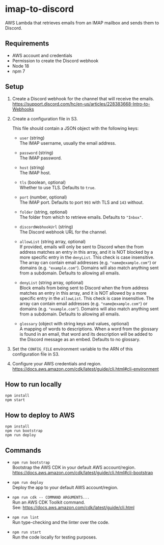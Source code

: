 # imap-to-discord

AWS Lambda that retrieves emails from an IMAP mailbox and sends them to Discord.

## Requirements

- AWS account and credentials
- Permission to create the Discord webhook
- Node 18
- npm 7

## Setup

1. Create a Discord webhook for the channel that will receive the emails.  
   https://support.discord.com/hc/en-us/articles/228383668-Intro-to-Webhooks

2. Create a configuration file in S3.

   This file should contain a JSON object with the following keys:

   - `user` (string)  
     The IMAP username, usually the email address.

   - `password` (string)  
     The IMAP password.

   - `host` (string)  
     The IMAP host.

   - `tls` (boolean, optional)  
     Whether to use TLS. Defaults to `true`.

   - `port` (number, optional)  
     The IMAP port. Defaults to port `993` with TLS and `143` without.

   - `folder` (string, optional)  
     The folder from which to retrieve emails. Defaults to `"Inbox"`.

   - `discordWebhookUrl` (string)  
     The Discord webhook URL for the channel.

   - `allowList` (string array, optional)  
     If provided, emails will only be sent to Discord when the from address matches an entry in this array, and it is NOT blocked by a more specific entry in the `denyList`. This check is case insensitive. The array can contain email addresses (e.g. `"name@example.com"`) or domains (e.g. `"example.com"`). Domains will also match anything sent from a subdomain. Defaults to allowing all emails.

   - `denyList` (string array, optional)  
     Block emails from being sent to Discord when the from address matches an entry in this array, and it is NOT allowed by a more specific entry in the `allowList`. This check is case insensitive. The array can contain email addresses (e.g. `"name@example.com"`) or domains (e.g. `"example.com"`). Domains will also match anything sent from a subdomain. Defaults to allowing all emails.

   - `glossary` (object with string keys and values, optional)  
     A mapping of words to descriptions. When a word from the glossary is found in an email, that word and its description will be added to the Discord message as an embed. Defaults to no glossary.

3. Set the `CONFIG_FILE` environment variable to the ARN of this configuration file in S3.

4. Configure your AWS credentials and region.  
   https://docs.aws.amazon.com/cdk/latest/guide/cli.html#cli-environment

## How to run locally

```
npm install
npm start
```

## How to deploy to AWS

```
npm install
npm run bootstrap
npm run deploy
```

## Commands

- `npm run bootstrap`  
  Bootstrap the AWS CDK in your default AWS account/region.  
  https://docs.aws.amazon.com/cdk/latest/guide/cli.html#cli-bootstrap

- `npm run deploy`  
  Deploy the app to your default AWS account/region.

- `npm run cdk -- COMMAND ARGUMENTS...`  
  Run an AWS CDK Toolkit command.  
  See: https://docs.aws.amazon.com/cdk/latest/guide/cli.html

- `npm run lint`  
  Run type-checking and the linter over the code.

- `npm run start`  
  Run the code locally for testing purposes.
